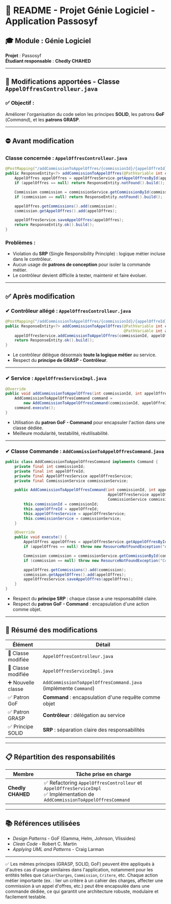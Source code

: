 # 📄 README - Projet Génie Logiciel - Application Passosyf

## 🎓 Module : Génie Logiciel

**Projet** : Passosyf  
**Étudiant responsable** : **Chedly CHAHED**

---

## 🧩 Modifications apportées - Classe `AppelOffresControlleur.java`

### ✅ Objectif :

Améliorer l'organisation du code selon les principes **SOLID**, les patrons **GoF** (*Command*), et les **patrons GRASP**.

---

## ⛔ Avant modification

### Classe concernée : `AppelOffresControlleur.java`

```java
@PostMapping("/addCommissionToAppelOffres/{commissionId}/{appelOffreId}")
public ResponseEntity<?> addCommissionToAppelOffres(@PathVariable int commissionId, @PathVariable int appelOffreId) {
    AppelOffres appelOffres = appelOffresService.getAppelOffresById(appelOffreId);
    if (appelOffres == null) return ResponseEntity.notFound().build();

    Commission commission = commissionService.getCommissionById(commissionId);
    if (commission == null) return ResponseEntity.notFound().build();

    appelOffres.getCommissions().add(commission);
    commission.getAppelOffres().add(appelOffres);

    appelOffresService.saveAppelOffres(appelOffres);
    return ResponseEntity.ok().build();
}
```

### Problèmes :

- Violation du **SRP** (Single Responsibility Principle) : logique métier incluse dans le contrôleur.
- Aucun usage de **patrons de conception** pour isoler la commande métier.
- Le contrôleur devient difficile à tester, maintenir et faire évoluer.

---

## ✅ Après modification

### ✔ Contrôleur allégé : `AppelOffresControlleur.java`

```java
@PostMapping("/addCommissionToAppelOffres/{commissionId}/{appelOffreId}")
public ResponseEntity<?> addCommissionToAppelOffres(@PathVariable int commissionId,
                                                    @PathVariable int appelOffreId) {
    appelOffresService.addCommissionToAppelOffres(commissionId, appelOffreId); // Délégation complète
    return ResponseEntity.ok().build();
}
```

- Le contrôleur délègue désormais **toute la logique métier** au service.
- Respect du **principe de GRASP - Contrôleur**.

---

### ✔ Service : `AppelOffresServiceImpl.java`

```java
@Override
public void addCommissionToAppelOffres(int commissionId, int appelOffreId) {
    AddCommissionToAppelOffresCommand command =
        new AddCommissionToAppelOffresCommand(commissionId, appelOffreId, this, commissionService);
    command.execute();
}
```

- Utilisation du **patron GoF - Command** pour encapsuler l'action dans une classe dédiée.
- Meilleure modularité, testabilité, réutilisabilité.

---

### ✔ Classe Commande : `AddCommissionToAppelOffresCommand.java`

```java
public class AddCommissionToAppelOffresCommand implements Command {
    private final int commissionId;
    private final int appelOffreId;
    private final AppelOffresService appelOffresService;
    private final CommissionService commissionService;

    public AddCommissionToAppelOffresCommand(int commissionId, int appelOffreId,
                                             AppelOffresService appelOffresService,
                                             CommissionService commissionService) {
        this.commissionId = commissionId;
        this.appelOffreId = appelOffreId;
        this.appelOffresService = appelOffresService;
        this.commissionService = commissionService;
    }

    @Override
    public void execute() {
        AppelOffres appelOffres = appelOffresService.getAppelOffresById(appelOffreId);
        if (appelOffres == null) throw new ResourceNotFoundException("Appel d'offres non trouvé");

        Commission commission = commissionService.getCommissionById(commissionId);
        if (commission == null) throw new ResourceNotFoundException("Commission non trouvée");

        appelOffres.getCommissions().add(commission);
        commission.getAppelOffres().add(appelOffres);
        appelOffresService.saveAppelOffres(appelOffres);
    }
}
```

- Respect du **principe SRP** : chaque classe a une responsabilité claire.
- Respect du **patron GoF - Command** : encapsulation d'une action comme objet.

---

## 📌 Résumé des modifications

| Élément              | Détail                                                                 |
|----------------------|------------------------------------------------------------------------|
| 🔧 Classe modifiée    | `AppelOffresControlleur.java`                                          |
| 🔧 Classe modifiée    | `AppelOffresServiceImpl.java`                                          |
| ➕ Nouvelle classe     | `AddCommissionToAppelOffresCommand.java` (implémente `Command`)        |
| ✅ Patron GoF         | **Command** : encapsulation d'une requête comme objet                 |
| ✅ Patron GRASP       | **Contrôleur** : délégation au service                                |
| ✅ Principe SOLID     | **SRP** : séparation claire des responsabilités                       |

---

## 📋 Répartition des responsabilités

| Membre            | Tâche prise en charge                                                                                           |
|-------------------|-----------------------------------------------------------------------------------------------------------------|
| **Chedly CHAHED** | ✅ Refactoring `AppelOffresControlleur` et `AppelOffresServiceImpl` <br> ✅ Implémentation de `AddCommissionToAppelOffresCommand` |

---

## 📚 Références utilisées

- *Design Patterns* - GoF (Gamma, Helm, Johnson, Vlissides)  
- *Clean Code* - Robert C. Martin  
- *Applying UML and Patterns* - Craig Larman

---

✅ Les mêmes principes (GRASP, SOLID, GoF) peuvent être appliqués à d'autres cas d'usage similaires dans l'application, notamment pour les entités telles que `CahierCharges`, `Commission`, `Critere`, etc. Chaque action métier importante (ex. : lier un critère à un cahier des charges, affecter une commission à un appel d'offres, etc.) peut être encapsulée dans une commande dédiée, ce qui garantit une architecture robuste, modulaire et facilement testable.

